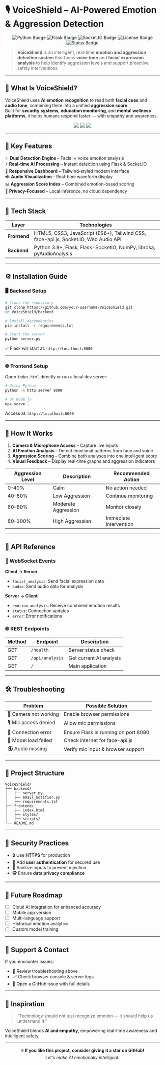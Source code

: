 # 🎙️ VoiceShield – AI-Powered Emotion & Aggression Detection

<p align="center">
  <img src="https://img.shields.io/badge/Python-3.8%2B-blue?logo=python" alt="Python Badge">
  <img src="https://img.shields.io/badge/Flask-Backend-black?logo=flask" alt="Flask Badge">
  <img src="https://img.shields.io/badge/Socket.IO-Realtime-green?logo=socketdotio" alt="Socket.IO Badge">
  <img src="https://img.shields.io/badge/License-MIT-yellow" alt="License Badge">
  <img src="https://img.shields.io/badge/Status-Active-success" alt="Status Badge">
</p>

> **VoiceShield** is an intelligent, real-time **emotion and aggression detection system** that fuses **voice tone** and **facial expression analysis** to help identify aggression levels and support proactive safety interventions.

---

## 🧠 What Is VoiceShield?

VoiceShield uses **AI emotion recognition** to read both **facial cues** and **audio tone**, combining them into a unified **aggression score**.  
Built for **security systems**, **education monitoring**, and **mental wellness platforms**, it helps humans respond faster — with empathy and awareness.

<p align="center">
  <img src="https://img.shields.io/badge/Emotion-Detection-orange?style=for-the-badge">
  <img src="https://img.shields.io/badge/Real--Time-Processing-blue?style=for-the-badge">
  <img src="https://img.shields.io/badge/AI-Driven-purple?style=for-the-badge">
</p>

---

## 🚀 Key Features

✨ **Dual Detection Engine** – Facial + voice emotion analysis  
⚡ **Real-time AI Processing** – Instant detection using Flask & Socket.IO  
🎨 **Responsive Dashboard** – Tailwind-styled modern interface  
🔊 **Audio Visualization** – Real-time waveform display  
📊 **Aggression Score Index** – Combined emotion-based scoring  
🔐 **Privacy-Focused** – Local inference, no cloud dependency  

---

## 🧩 Tech Stack

| Layer | Technologies |
|-------|---------------|
| **Frontend** | HTML5, CSS3, JavaScript (ES6+), Tailwind CSS, face-api.js, Socket.IO, Web Audio API |
| **Backend** | Python 3.8+, Flask, Flask-SocketIO, NumPy, librosa, pyAudioAnalysis |

---

## ⚙️ Installation Guide

### 🖥️ Backend Setup
```bash
# Clone the repository
git clone https://github.com/your-username/VoiceShield.git
cd VoiceShield/backend

# Install dependencies
pip install -r requirements.txt

# Start the server
python server.py
```
✅ Flask will start at: `http://localhost:8080`

---

### 🌐 Frontend Setup
Open `index.html` directly or run a local dev server:
```bash
# Using Python
python -m http.server 8000

# Or Node.js
npx serve .
```
Access at: `http://localhost:8000`

---

## 🧠 How It Works

1. **Camera & Microphone Access** – Capture live inputs  
2. **AI Emotion Analysis** – Detect emotional patterns from face and voice  
3. **Aggression Scoring** – Combine both analyses into one intelligent score  
4. **Visual Feedback** – Display real-time graphs and aggression indicators  

| Aggression Level | Description | Recommended Action |
|------------------|--------------|--------------------|
| 0–40% | Calm | No action needed |
| 40–60% | Low Aggression | Continue monitoring |
| 60–80% | Moderate Aggression | Monitor closely |
| 80–100% | High Aggression | Immediate intervention |

---

## 🧰 API Reference

### 🔄 WebSocket Events
**Client → Server**
- `facial_analysis`: Send facial expression data  
- `audio`: Send audio data for analysis  

**Server → Client**
- `emotion_analysis`: Receive combined emotion results  
- `status`: Connection updates  
- `error`: Error notifications  

### 🌐 REST Endpoints
| Method | Endpoint | Description |
|---------|-----------|-------------|
| GET | `/health` | Server status check |
| GET | `/api/analysis` | Get current AI analysis |
| GET | `/` | Main application |

---

## 🛠️ Troubleshooting

| Problem | Possible Solution |
|----------|------------------|
| 🎥 Camera not working | Enable browser permissions |
| 🎙️ Mic access denied | Allow mic permissions |
| 🔌 Connection error | Ensure Flask is running on port 8080 |
| 🧩 Model load failed | Check internet for face-api.js |
| 🔇 Audio missing | Verify mic input & browser support |

---

## 🧱 Project Structure
```
VoiceShield/
├── backend/
│   ├── server.py
│   ├── email_notifier.py
│   ├── requirements.txt
├── frontend/
│   ├── index.html
│   ├── styles/
│   ├── scripts/
└── README.md
```

---

## 🔐 Security Practices
- 🔒 Use **HTTPS** for production  
- 🔑 Add **user authentication** for secured use  
- 🧾 Sanitize inputs to prevent injection  
- 🕵️ Ensure **data privacy compliance**  

---

## 🧭 Future Roadmap
- [ ] Cloud AI integration for enhanced accuracy  
- [ ] Mobile app version  
- [ ] Multi-language support  
- [ ] Historical emotion analytics  
- [ ] Custom model training  

---

## 💬 Support & Contact
If you encounter issues:
- 🧩 Review troubleshooting above  
- 🪄 Check browser console & server logs  
- 📨 Open a GitHub issue with full details  

---

## 🌟 Inspiration
> “Technology should not just recognize emotion — it should help us understand it.”

VoiceShield blends **AI and empathy**, empowering real-time awareness and intelligent safety.

---

<p align="center">
  <b>⭐ If you like this project, consider giving it a star on GitHub!</b><br>
  <i>Let's make AI emotionally intelligent.</i>
</p>
